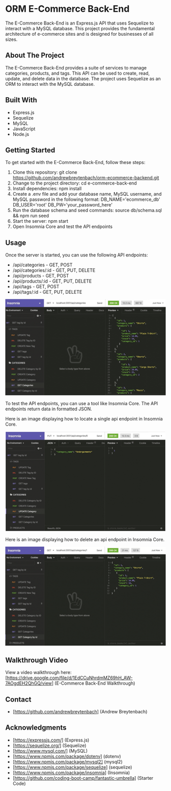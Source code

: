# ORM E-Commerce Back-End

The E-Commerce Back-End is an Express.js API that uses Sequelize to interact with a MySQL database. This project provides the fundamental architecture of e-commerce sites and is designed for businesses of all sizes.

## About The Project

The E-Commerce Back-End provides a suite of services to manage categories, products, and tags. This API can be used to create, read, update, and delete data in the database. The project uses Sequelize as an ORM to interact with the MySQL database.

## Built With
* Express.js
* Sequelize
* MySQL
* JavaScript
* Node.js

## Getting Started

To get started with the E-Commerce Back-End, follow these steps:

1. Clone this repository: git clone https://github.com/andrewbreytenbach/orm-ecommerce-backend.git
2. Change to the project directory: cd e-commerce-back-end
3. Install dependencies: npm install
4. Create a .env file and add your database name, MySQL username, and MySQL password in the following format: DB_NAME='ecommerce_db' DB_USER='root' DB_PW='your_password_here'
5. Run the database schema and seed commands: source db/schema.sql && npm run seed
6. Start the server: npm start
7. Open Insomnia Core and test the API endpoints

## Usage

Once the server is started, you can use the following API endpoints:

* /api/categories - GET, POST
* /api/categories/:id - GET, PUT, DELETE
* /api/products - GET, POST
* /api/products/:id - GET, PUT, DELETE
* /api/tags - GET, POST
* /api/tags/:id - GET, PUT, DELETE

![Image 1](/images/image-1.png)

To test the API endpoints, you can use a tool like Insomnia Core. The API endpoints return data in formatted JSON.

Here is an image displaying how to locate a single api endpoint in Insomnia Core.

![Image 2](/images/image-2.png)

Here is an image displaying how to delete an api endpoint in Insomnia Core.

![Image 2](/images/image-3.png)

## Walkthrough Video

View a video walkthrough here: [https://drive.google.com/file/d/1EdCCuNhrdmMZ69hH_AW-7AOgdEH2QhGQ/view] (E-Commerce Back-End Walkthrough)

## Contact

* [https://github.com/andrewbreytenbach] (Andrew Breytenbach)

## Acknowledgments
* [https://expressjs.com/] (Express.js)
* [https://sequelize.org/] (Sequelize)
* [https://www.mysql.com/] (MySQL)
* [https://www.npmjs.com/package/dotenv] (dotenv)
* [https://www.npmjs.com/package/mysql2] (mysql2)
* [https://www.npmjs.com/package/sequelize] (sequelize)
* [https://www.npmjs.com/package/insomnia] (Insomnia)
* [https://github.com/coding-boot-camp/fantastic-umbrella] (Starter Code)
